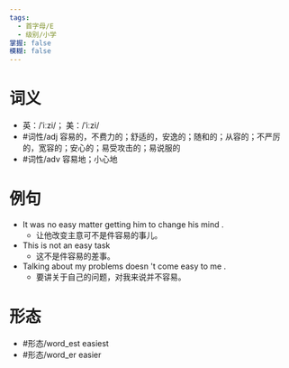 ```yaml
---
tags:
  - 首字母/E
  - 级别/小学
掌握: false
模糊: false
---
```

# 词义
- 英：/ˈiːzi/； 美：/ˈiːzi/
- #词性/adj  容易的，不费力的；舒适的，安逸的；随和的；从容的；不严厉的，宽容的；安心的；易受攻击的；易说服的
- #词性/adv  容易地；小心地
# 例句
- It was no easy matter getting him to change his mind .
	- 让他改变主意可不是件容易的事儿。
- This is not an easy task
	- 这不是件容易的差事。
- Talking about my problems doesn 't come easy to me .
	- 要讲关于自己的问题，对我来说并不容易。
# 形态
- #形态/word_est easiest
- #形态/word_er easier
